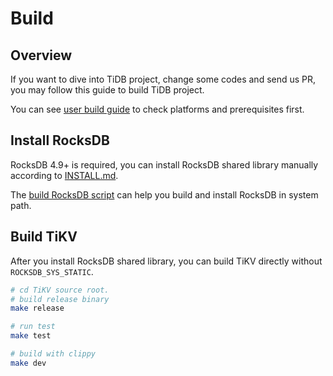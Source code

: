 # Build

## Overview

If you want to dive into TiDB project, change some codes and send us PR, you may follow this guide to build TiDB project.

You can see [user build guide](../op-guide/build.md) to check platforms and prerequisites first. 

## Install RocksDB

RocksDB 4.9+ is required, you can install RocksDB shared library manually according to [INSTALL.md](https://github.com/facebook/rocksdb/blob/master/INSTALL.md). 

The [build RocksDB script](../scripts/build_rocksdb.sh) can help you build and install RocksDB in system path.

## Build TiKV

After you install RocksDB shared library, you can build TiKV directly without `ROCKSDB_SYS_STATIC`.

```bash
# cd TiKV source root.
# build release binary
make release

# run test
make test

# build with clippy
make dev
```